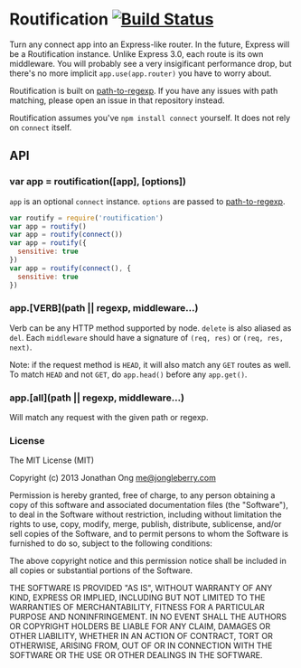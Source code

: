 # Routification [![Build Status](https://travis-ci.org/expressjs/routification.png)](https://travis-ci.org/expressjs/routification)

Turn any connect app into an Express-like router.
In the future, Express will be a Routification instance.
Unlike Express 3.0, each route is its own middleware.
You will probably see a very insigificant performance drop,
but there's no more implicit `app.use(app.router)` you have to worry about.

Routification is built on [path-to-regexp](https://github.com/component/path-to-regexp).
If you have any issues with path matching,
please open an issue in that repository instead.

Routification assumes you've `npm install connect` yourself.
It does not rely on `connect` itself.

## API

### var app = routification([app], [options])

`app` is an optional `connect` instance.
`options` are passed to [path-to-regexp](https://github.com/component/path-to-regexp#pathtoregexppath-keys-options).

```js
var routify = require('routification')
var app = routify()
var app = routify(connect())
var app = routify({
  sensitive: true
})
var app = routify(connect(), {
  sensitive: true
})
```

### app.[VERB](path || regexp, middleware...)

Verb can be any HTTP method supported by node.
`delete` is also aliased as `del`.
Each `middleware` should have a signature of `(req, res)` or `(req, res, next)`.

Note: if the request method is `HEAD`,
it will also match any `GET` routes as well.
To match `HEAD` and not `GET`,
do `app.head()` before any `app.get()`.

### app.[all](path || regexp, middleware...)

Will match any request with the given path or regexp.

### License

The MIT License (MIT)

Copyright (c) 2013 Jonathan Ong me@jongleberry.com

Permission is hereby granted, free of charge, to any person obtaining a copy
of this software and associated documentation files (the "Software"), to deal
in the Software without restriction, including without limitation the rights
to use, copy, modify, merge, publish, distribute, sublicense, and/or sell
copies of the Software, and to permit persons to whom the Software is
furnished to do so, subject to the following conditions:

The above copyright notice and this permission notice shall be included in
all copies or substantial portions of the Software.

THE SOFTWARE IS PROVIDED "AS IS", WITHOUT WARRANTY OF ANY KIND, EXPRESS OR
IMPLIED, INCLUDING BUT NOT LIMITED TO THE WARRANTIES OF MERCHANTABILITY,
FITNESS FOR A PARTICULAR PURPOSE AND NONINFRINGEMENT. IN NO EVENT SHALL THE
AUTHORS OR COPYRIGHT HOLDERS BE LIABLE FOR ANY CLAIM, DAMAGES OR OTHER
LIABILITY, WHETHER IN AN ACTION OF CONTRACT, TORT OR OTHERWISE, ARISING FROM,
OUT OF OR IN CONNECTION WITH THE SOFTWARE OR THE USE OR OTHER DEALINGS IN
THE SOFTWARE.
